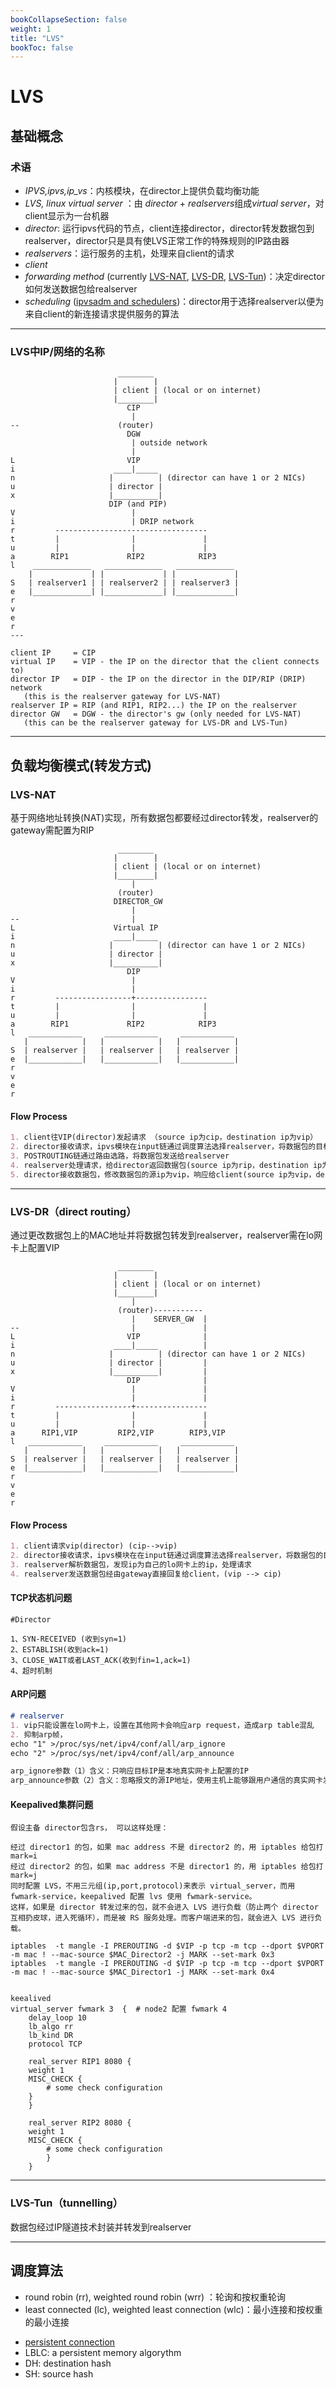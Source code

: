 ```yaml
---
bookCollapseSection: false
weight: 1
title: "LVS"
bookToc: false
---
```


# LVS

## 基础概念

### 术语

* *IPVS,ipvs,ip_vs*：内核模块，在director上提供负载均衡功能
* *LVS, linux virtual server* ：由 *director* + *realservers*组成*virtual server*，对client显示为一台机器
* *director*: 运行ipvs代码的节点，client连接director，director转发数据包到realserver，director只是具有使LVS正常工作的特殊规则的IP路由器
* *realservers*：运行服务的主机，处理来自client的请求
* *client* 
* *forwarding method* (currently [LVS-NAT](https://docs.huihoo.com/hpc-cluster/linux-virtual-server/HOWTO/LVS-HOWTO.LVS-NAT.html#LVS-HOWTO.LVS-NAT), [LVS-DR](https://docs.huihoo.com/hpc-cluster/linux-virtual-server/HOWTO/LVS-HOWTO.LVS-DR.html#LVS-HOWTO.LVS-DR), [LVS-Tun](https://docs.huihoo.com/hpc-cluster/linux-virtual-server/HOWTO/LVS-HOWTO.LVS-Tun.html#LVS-HOWTO.LVS-Tun))：决定director如何发送数据包给realserver 
* *scheduling* ([ipvsadm and schedulers](https://docs.huihoo.com/hpc-cluster/linux-virtual-server/HOWTO/LVS-HOWTO.ipvsadm.html#LVS-HOWTO.ipvsadm))：director用于选择realserver以便为来自client的新连接请求提供服务的算法

***

### LVS中IP/网络的名称

```
                        ________
                       |        |
                       | client | (local or on internet)
                       |________|
                          CIP
                           |
--                      (router)
                          DGW
                           | outside network
                           |
L                         VIP
i                      ____|_____
n                     |          | (director can have 1 or 2 NICs)
u                     | director |
x                     |__________|
                      DIP (and PIP)
V                          |
i                          | DRIP network
r         ----------------------------------
t         |                |               |
u         |                |               |
a        RIP1             RIP2            RIP3
l    _____________   _____________   _____________
    |             | |             | |             |
S   | realserver1 | | realserver2 | | realserver3 |
e   |_____________| |_____________| |_____________|
r
v
e
r
---
```

```
client IP     = CIP
virtual IP    = VIP - the IP on the director that the client connects to)
director IP   = DIP - the IP on the director in the DIP/RIP (DRIP) network
   (this is the realserver gateway for LVS-NAT)
realserver IP = RIP (and RIP1, RIP2...) the IP on the realserver
director GW   = DGW - the director's gw (only needed for LVS-NAT)
   (this can be the realserver gateway for LVS-DR and LVS-Tun)
```

***

## 负载均衡模式(转发方式)

### LVS-NAT

基于网络地址转换(NAT)实现，所有数据包都要经过director转发，realserver的gateway需配置为RIP

```
                        ________
                       |        |
                       | client | (local or on internet)
                       |________|
                           |
                        (router)
                       DIRECTOR_GW
                           |
--                         |
L                      Virtual IP
i                      ____|_____
n                     |          | (director can have 1 or 2 NICs)
u                     | director |
x                     |__________|
                          DIP
V                          |
i                          |
r         -----------------+----------------
t         |                |               |
u         |                |               |
a        RIP1             RIP2            RIP3
l   ____________     ____________     ____________
   |            |   |            |   |            |
S  | realserver |   | realserver |   | realserver |
e  |____________|   |____________|   |____________|
r
v
e
r
```



#### Flow Process

```markdown
1. client往VIP(director)发起请求 （source ip为cip，destination ip为vip）
2. director接收请求，ipvs模块在input链通过调度算法选择realserver，将数据包的目标IP和端口改为RIP的IP和端口(source ip为cip，destination ip为rip)
3. POSTROUTING链通过路由选路，将数据包发送给realserver
4. realserver处理请求，给director返回数据包(source ip为rip，destination ip为cip)
5. director接收数据包，修改数据包的源ip为vip，响应给client(source ip为vip，destination ip为cip)(iptables -t nat -A POSTROUTING -s RIP -j MASQUERADE)

```



***

### LVS-DR（direct routing）

通过更改数据包上的MAC地址并将数据包转发到realserver，realserver需在lo网卡上配置VIP

```
                        ________
                       |        |
                       | client | (local or on internet)
                       |________|
                           |
                        (router)-----------
                           |    SERVER_GW  |
--                         |               |
L                         VIP              |
i                      ____|_____          |
n                     |          | (director can have 1 or 2 NICs)
u                     | director |         |
x                     |__________|         |
                          DIP              |
V                          |               |
i                          |               |
r         -----------------+----------------
t         |                |               |
u         |                |               |
a      RIP1,VIP         RIP2,VIP        RIP3,VIP
l   ____________     ____________     ____________
   |            |   |            |   |            |
S  | realserver |   | realserver |   | realserver |
e  |____________|   |____________|   |____________|
r
v
e
r
```



#### Flow Process

```markdown
1. client请求vip(director) (cip-->vip)
2. director接收请求，ipvs模块在在input链通过调度算法选择realserver，将数据包的目标mac地址改为realserver的mac地址(cip-->vip)
3. realserver解析数据包，发现ip为自己的lo网卡上的ip，处理请求
4. realserver发送数据包经由gateway直接回复给client，(vip --> cip)
```



#### TCP状态机问题

```
#Director

1、SYN-RECEIVED (收到syn=1)
2、ESTABLISH(收到ack=1)
3、CLOSE_WAIT或者LAST_ACK(收到fin=1,ack=1)
4、超时机制
```



#### ARP问题

```markdown
# realserver
1. vip只能设置在lo网卡上，设置在其他网卡会响应arp request，造成arp table混乱
2. 抑制arp帧，
echo "1" >/proc/sys/net/ipv4/conf/all/arp_ignore
echo "2" >/proc/sys/net/ipv4/conf/all/arp_announce

arp_ignore参数（1）含义：只响应目标IP是本地真实网卡上配置的IP
arp_announce参数（2）含义：忽略报文的源IP地址，使用主机上能够跟用户通信的真实网卡发送数据

```



#### Keepalived集群问题

```
假设主备 director包含rs， 可以这样处理：

经过 director1 的包，如果 mac address 不是 director2 的，用 iptables 给包打 mark=i
经过 director2 的包，如果 mac address 不是 director1 的，用 iptables 给包打 mark=j
同时配置 LVS，不用三元组(ip,port,protocol)来表示 virtual_server，而用 fwmark-service，keepalived 配置 lvs 使用 fwmark-service。
这样，如果是 director 转发过来的包，就不会进入 LVS 进行负载（防止两个 director 互相扔皮球，进入死循环），而是被 RS 服务处理。而客户端进来的包，就会进入 LVS 进行负载。

iptables  -t mangle -I PREROUTING -d $VIP -p tcp -m tcp --dport $VPORT -m mac ! --mac-source $MAC_Director2 -j MARK --set-mark 0x3 
iptables  -t mangle -I PREROUTING -d $VIP -p tcp -m tcp --dport $VPORT -m mac ! --mac-source $MAC_Director1 -j MARK --set-mark 0x4


keealived
virtual_server fwmark 3  {  # node2 配置 fwmark 4
    delay_loop 10
    lb_algo rr
    lb_kind DR
    protocol TCP
  
    real_server RIP1 8080 {
    weight 1
    MISC_CHECK {
        # some check configuration
    }
    }
  
    real_server RIP2 8080 {
    weight 1
    MISC_CHECK {
        # some check configuration
        }
    }
```





***

### LVS-Tun（tunnelling）

数据包经过IP隧道技术封装并转发到realserver



***

## 调度算法

* round robin (rr), weighted round robin (wrr) ：轮询和按权重轮询
* least connected (lc), weighted least connection (wlc)：最小连接和按权重的最小连接

- [persistent connection](https://docs.huihoo.com/hpc-cluster/linux-virtual-server/HOWTO/LVS-HOWTO.persistent_connection.html#LVS-HOWTO.persistent_connection)
- LBLC: a persistent memory algorythm
- DH: destination hash
- SH: source hash

### 